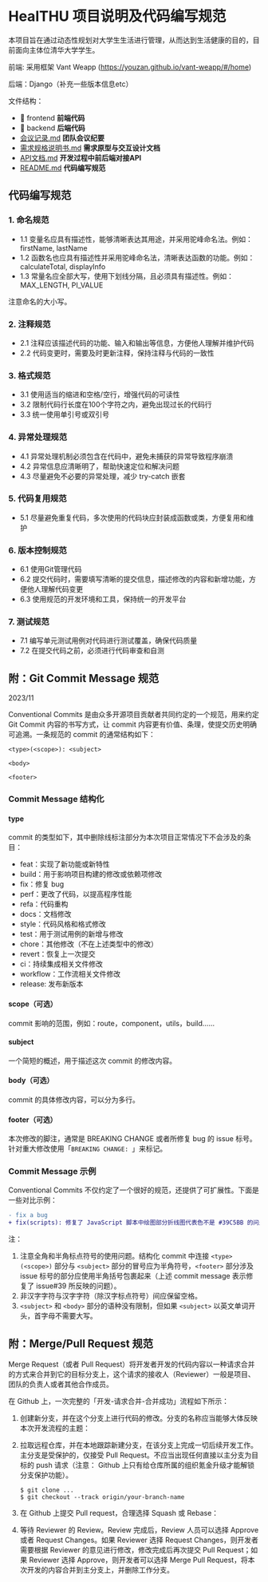 # HealTHU 项目说明及代码编写规范

本项目旨在通过动态性规划对大学生生活进行管理，从而达到生活健康的目的，目前面向主体位清华大学学生。

前端: 采用框架 Vant Weapp (https://youzan.github.io/vant-weapp/#/home)

后端：Django（补充一些版本信息etc）

文件结构：

- 📂 frontend **前端代码**
- 📂 backend **后端代码**
- [会议记录.md](./会议记录.md) **团队会议纪要**
- [需求规格说明书.md](./需求规格说明书.md) **需求原型与交互设计文档**
- [API文档.md](./API文档.md) **开发过程中前后端对接API**
- [README.md](./README.md) **代码编写规范**

## 代码编写规范

### 1. 命名规范

- 1.1 变量名应具有描述性，能够清晰表达其用途，并采用驼峰命名法。例如：firstName, lastName
- 1.2 函数名也应具有描述性并采用驼峰命名法，清晰表达函数的功能。例如：calculateTotal, displayInfo
- 1.3 常量名应全部大写，使用下划线分隔，且必须具有描述性。例如：MAX_LENGTH, PI_VALUE

注意命名的大小写。

### 2. 注释规范

- 2.1 注释应该描述代码的功能、输入和输出等信息，方便他人理解并维护代码
- 2.2 代码变更时，需要及时更新注释，保持注释与代码的一致性

### 3. 格式规范

- 3.1 使用适当的缩进和空格/空行，增强代码的可读性
- 3.2 限制代码行长度在100个字符之内，避免出现过长的代码行
- 3.3 统一使用单引号或双引号

### 4. 异常处理规范

- 4.1 异常处理机制必须包含在代码中，避免未捕获的异常导致程序崩溃
- 4.2 异常信息应清晰明了，帮助快速定位和解决问题
- 4.3 尽量避免不必要的异常处理，减少 try-catch 嵌套

### 5. 代码复用规范

- 5.1 尽量避免重复代码，多次使用的代码块应封装成函数或类，方便复用和维护

### 6. 版本控制规范

- 6.1 使用Git管理代码
- 6.2 提交代码时，需要填写清晰的提交信息，描述修改的内容和新增功能，方便他人理解代码变更
- 6.3 使用规范的开发环境和工具，保持统一的开发平台

### 7. 测试规范

- 7.1 编写单元测试用例对代码进行测试覆盖，确保代码质量
- 7.2 在提交代码之前，必须进行代码审查和自测

## 附：Git Commit Message 规范

2023/11

Conventional Commits 是由众多开源项目贡献者共同约定的一个规范，用来约定 Git Commit 内容的书写方式，让 commit 内容更有价值、条理，使提交历史明确可追溯。一条规范的 commit 的通常结构如下：

```
<type>(<scope>): <subject>

<body>

<footer>
```

### Commit Message 结构化

#### type

commit 的类型如下，其中删除线标注部分为本次项目正常情况下不会涉及的条目：

- feat：实现了新功能或新特性
- build：用于影响项目构建的修改或依赖项修改
- fix：修复 bug
- perf：更改了代码，以提高程序性能
- refa：代码重构
- docs：文档修改
- style：代码风格和格式修改
- test：用于测试用例的新增与修改
- chore：其他修改（不在上述类型中的修改）
- revert：恢复上一次提交
- ci：持续集成相关文件修改
- workflow：工作流相关文件修改
- release: 发布新版本

#### scope（可选）

commit 影响的范围，例如：route，component，utils，build……

#### subject

一个简短的概述，用于描述这次 commit 的修改内容。

#### body（可选）

commit 的具体修改内容，可以分为多行。

#### footer（可选）

本次修改的脚注，通常是 BREAKING CHANGE 或者所修复 bug 的 issue 标号。针对重大修改使用「`BREAKING CHANGE: `」来标记。

### Commit Message 示例

Conventional Commits 不仅约定了一个很好的规范，还提供了可扩展性。下面是一些对比示例：

```diff
- fix a bug
+ fix(scripts): 修复了 JavaScript 脚本中绘图部分折线图代表色不是 #39C5BB 的问题 (#39)
```

注：

1. 注意全角和半角标点符号的使用问题。结构化 commit 中连接 `<type>(<scope>)` 部分与 `<subject>` 部分的冒号应为半角符号，`<footer>` 部分涉及 issue 标号的部分应使用半角括号包裹起来（上述 commit message 表示修复了 issue#39 所反映的问题）。
2. 非汉字字符与汉字字符（除汉字标点符号）间应保留空格。
3. `<subject>` 和 `<body>` 部分的语种没有限制，但如果 `<subject>` 以英文单词开头，首字母不需要大写。

## 附：Merge/Pull Request 规范

Merge Request（或者 Pull Request）将开发者开发的代码内容以一种请求合并的方式来合并到它的目标分支上，这个请求的接收人（Reviewer）一般是项目、团队的负责人或者其他合作成员。

在 Github 上，一次完整的「开发-请求合并-合并成功」流程如下所示：

1. 创建新分支，并在这个分支上进行代码的修改。分支的名称应当能够大体反映本次开发流程的主题：
   
2. 拉取远程仓库，并在本地跟踪新建分支，在该分支上完成一切后续开发工作。主分支是受保护的，仅接受 Pull Request。不应当出现任何直接以主分支为目标的 push 请求（注意： Github 上只有给仓库所属的组织氪金升级才能解锁分支保护功能）。

   ```shell
   $ git clone ...
   $ git checkout --track origin/your-branch-name
   ```

3. 在 Github 上提交 Pull request，合理选择 Squash 或 Rebase：


4. 等待 Reviewer 的 Review。Review 完成后，Review 人员可以选择 Approve 或者 Request Changes。如果 Reviewer 选择 Request Changes，则开发者需要根据 Reviewer 的意见进行修改，修改完成后再次提交 Pull Request；如果 Reviewer 选择 Approve，则开发者可以选择 Merge Pull Request，将本次开发的内容合并到主分支上，并删除工作分支。
